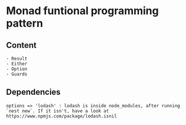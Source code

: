 # Monad funtional programming pattern  

## Content
    - Result
    - Either
    - Option
    - Guards
## Dependencies
    options => 'lodash' : lodash is inside node_modules, after running `nest new`. If it isn't, have a look at https://www.npmjs.com/package/lodash.isnil
